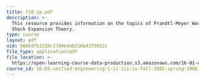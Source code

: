 ```yaml
---
title: f18_sp.pdf
description: >-
  This resource provides information on the topics of Prandtl-Meyer Waves and
  Shock Expansion Theory.
type: course
layout: pdf
uid: 9066d7b1228c1784b4ab216b4375652c
file_type: application/pdf
file_location: >-
  https://open-learning-course-data-production.s3.amazonaws.com/16-01-unified-engineering-i-ii-iii-iv-fall-2005-spring-2006/9066d7b1228c1784b4ab216b4375652c_f18_sp.pdf
course_id: 16-01-unified-engineering-i-ii-iii-iv-fall-2005-spring-2006
---
```

